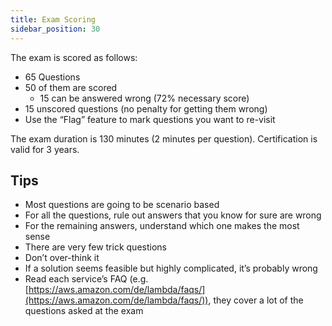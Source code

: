 ```yaml
---
title: Exam Scoring
sidebar_position: 30
---
```


The exam is scored as follows:

- 65 Questions
- 50 of them are scored
  - 15 can be answered wrong (72% necessary score)
- 15 unscored questions (no penalty for getting them wrong)
- Use the “Flag” feature to mark questions you want to re-visit

The exam duration is 130 minutes (2 minutes per question).
Certification is valid for 3 years.

## Tips

- Most questions are going to be scenario based
- For all the questions, rule out answers that you know for sure are wrong
- For the remaining answers, understand which one makes the most sense
- There are very few trick questions
- Don’t over-think it
- If a solution seems feasible but highly complicated, it’s probably wrong
- Read each service’s FAQ (e.g. [https://aws.amazon.com/de/lambda/faqs/](https://aws.amazon.com/de/lambda/faqs/)), they cover a lot of the questions asked at the exam
